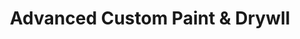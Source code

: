---
title: "Advanced Custom Paint & Drywll"
url: /doyline/advanced-custom-paint-and-drywll/
shop: paint
---